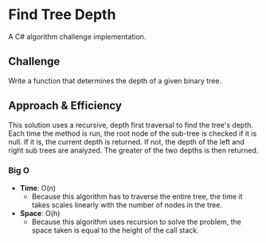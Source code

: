 # Find Tree Depth
A C# algorithm challenge implementation.

## Challenge
Write a function that determines the depth of a given binary tree.

## Approach & Efficiency
This solution uses a recursive, depth first traversal to find the tree's depth. 
Each time the method is run, the root node of the sub-tree is checked if it is null. If it is, the current depth is returned.
If not, the depth of the left and right sub trees are analyzed. The greater of the two depths is then returned.

### Big O
- **Time**: O(n)
  - Because this algorithm has to traverse the entire tree, the time it takes scales linearly with the number of nodes in the tree.
- **Space**: O(h)
  - Because this algorithm uses recursion to solve the problem, the space taken is equal to the height of the call stack.